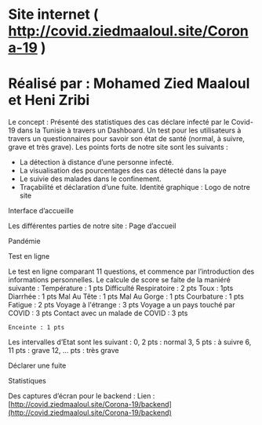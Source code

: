# Site internet ( http://covid.ziedmaaloul.site/Corona-19 )
# Réalisé par : Mohamed Zied Maaloul et Heni Zribi

Le concept :
Présenté des statistiques des cas déclare infecté par le Covid-19 dans la Tunisie à
travers un Dashboard.
Un test pour les utilisateurs à travers un questionnaires pour savoir son état de santé
(normal, à suivre, grave et très grave).
Les points forts de notre site sont les suivants :

- La détection à distance d’une personne infecté.
- La visualisation des pourcentages des cas détecté dans la paye
- Le suivie des malades dans le confinement.
- Traçabilité et déclaration d’une fuite.
Identité graphique :
Logo de notre site

Interface d’accueille


Les différentes parties de notre site :
Page d’accueil

Pandémie


Test en ligne

Le test en ligne comparant 11 questions, et commence par l’introduction des
informations personnelles.
Le calcule de score se faite de la maniéré suivante :
Température : 1 pts Difficulté Respiratoire : 2 pts
Toux : 1pts Diarrhée : 1 pts
Mal Au Tête : 1 pts Mal Au Gorge : 1 pts
Courbature : 1 pts Fatigue : 2 pts
Voyage à l'étrange : 3 pts Voyage a un pays touché par COVID : 3
pts
Contact avec un malade de COVID : 3
pts

```
Enceinte : 1 pts
```
Les intervalles d’Etat sont les suivant :
0, 2 pts : normal
3, 5 pts : à suivre
6, 11 pts : grave
12, ... pts : très grave


Déclarer une fuite

Statistiques


Des captures d’écran pour le backend :
Lien : [http://covid.ziedmaaloul.site/Corona-19/backend](http://covid.ziedmaaloul.site/Corona-19/backend)